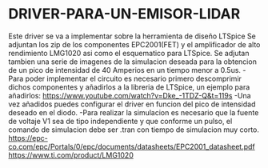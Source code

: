 # DRIVER-PARA-UN-EMISOR-LIDAR
Este driver se va a implementar sobre la herramienta de diseño LTSpice
Se adjuntan los zip de los componentes EPC2001(FET) y el amplificador de alto rendimiento LMG1020 asi como el esquematico para LTSpice.
Se adjutan tambien una serie de imagenes de la simulacion deseada para la obtencion de un pico de intensidad de 40 Amperios en un tiempo menor a 0.5us.
-Para poder implementar el circuito es necesario primero descomprimir dichos componentes y añadirlos a la libreria de LTSpice, un ejemplo para añadirlos: https://www.youtube.com/watch?v=Dke_-1TDZ-Q&t=119s
-Una vez añadidos puedes configurar el driver en funcion del pico de intensidad deseado en el diodo.
-Para realizar la simulacion es necesario que la fuente de voltaje V1 sea de tipo independiente y que conforme un pulso, el comando de simulacion debe ser .tran con tiempo de simulacion muy corto.
https://epc-co.com/epc/Portals/0/epc/documents/datasheets/EPC2001_datasheet.pdf
https://www.ti.com/product/LMG1020
